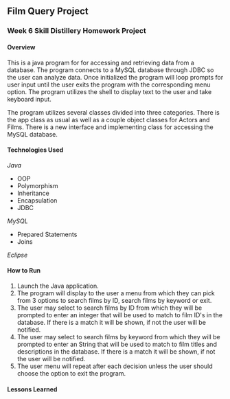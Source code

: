 
## Film Query Project
### Week 6 Skill Distillery Homework Project

#### Overview
This is a java program for for accessing and retrieving data from a database. The program connects to a MySQL database through JDBC so the user can analyze data.
Once initialized the program will loop prompts for user input until the user exits the program with the corresponding menu option. The program utilizes the shell to display text to the user and take keyboard input.

The program utilizes several classes divided into three categories. There is the app class as usual as well as a couple object classes for Actors and Films. There is a new interface and implementing class for accessing the MySQL database.

#### Technologies Used
_Java_
- OOP
- Polymorphism
- Inheritance
- Encapsulation
- JDBC

_MySQL_
- Prepared Statements
- Joins

_Eclipse_

#### How to Run
1. Launch the Java application.
2. The program will display to the user a menu from which they can pick from 3 options to search films by ID, search films by keyword or exit.
3. The user may select to search films by ID from which they will be prompted to enter an integer that will be used to match to film ID's in the database. If there is a match it will be shown, if not the user will be notified.
4. The user may select to search films by keyword from which they will be prompted to enter an String that will be used to match to film titles and descriptions in the database. If there is a match it will be shown, if not the user will be notified.
5. The user menu will repeat after each decision unless the user should choose the option to exit the program.

#### Lessons Learned
